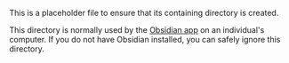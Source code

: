 This is a placeholder file to ensure that its containing directory is created.

This directory is normally used by the [Obsidian app](https://obsidian.md/) on an individual's computer. If you do not have Obsidian installed, you can safely ignore this directory.

